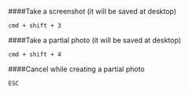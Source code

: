 ####Take a screenshot (it will be saved at desktop)

`cmd + shift + 3`

####Take a partial photo (it will be saved at desktop)

`cmd + shift + 4`

####Cancel while creating a partial photo

`ESC`
